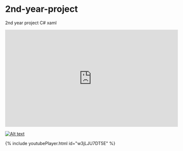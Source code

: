 # 2nd-year-project
2nd year project C# xaml

<iframe width="560" height="315" src="https://www.youtube.com/embed/w3jLJU7DT5E" frameborder="0" allow="accelerometer; autoplay; clipboard-write; encrypted-media; gyroscope; picture-in-picture" allowfullscreen></iframe>

[![Alt text](https://img.youtube.com/vi/VID/0.jpg)](https://www.youtube.com/watch?v=StTqXEQ2l-Y)


{% include youtubePlayer.html id="w3jLJU7DT5E" %}
